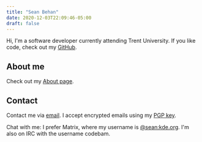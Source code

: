 ```yaml
---
title: "Sean Behan"
date: 2020-12-03T22:09:46-05:00
draft: false
---
```


Hi, I'm a software developer currently attending Trent University. If you like
code, check out my [GitHub](https://github.com/codebam).

About me
--------

Check out my [About page](/about.html).

Contact
-------

Contact me via [email](mailto:codebam@riseup.net). I accept encrypted emails
using my [PGP key](/publickey.txt).

Chat with me: I prefer Matrix, where my username is
[@sean:kde.org](https://matrix.to/#/@sean:kde.org). I'm also on IRC with the
username codebam.
